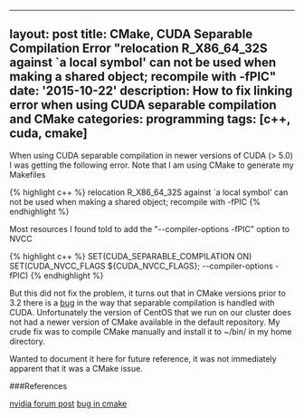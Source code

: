 
---
layout: post
title: CMake, CUDA Separable Compilation Error "relocation R_X86_64_32S against `a local symbol' can not be used when making a shared object; recompile with -fPIC"
date: '2015-10-22'
description: How to fix linking error when using CUDA separable compilation and CMake
categories: programming
tags: [c++, cuda, cmake]
---

When using CUDA separable compilation in newer versions of CUDA (> 5.0) I was getting the following error. Note that I am using CMake to generate my Makefiles

{% highlight c++ %}
relocation R_X86_64_32S against `a local symbol' can not be used when making a shared object; recompile with -fPIC
{% endhighlight %}

Most resources I found told to add the "--compiler-options -fPIC" option to NVCC

{% highlight c++ %}
SET(CUDA_SEPARABLE_COMPILATION ON)
SET(CUDA_NVCC_FLAGS ${CUDA_NVCC_FLAGS}; --compiler-options -fPIC)
{% endhighlight %}

But this did not fix the problem, it turns out that in CMake versions prior to 3.2 there is a [bug](https://public.kitware.com/Bug/view.php?id=13674) in the way that separable compilation is handled with CUDA. Unfortunately the version of CentOS that we run on our cluster does not had a newer version of CMake available in the default repository. My crude fix was to compile CMake manually and install it to ~/bin/ in my home directory. 

Wanted to document it here for future reference, it was not immediately apparent that it was a CMake issue. 

###References

[nvidia forum post](https://devtalk.nvidia.com/default/topic/395049/shared-library-creation-/)
[bug in cmake ](http://stackoverflow.com/questions/30642229/fail-to-build-shared-library-using-cmake-and-cuda)
